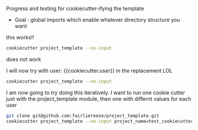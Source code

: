Progress and testing for cookiecutter-ifying the template


* Goal : global imports which enable whatever directory structure you want

 this works!!
```bash
cookiecutter project_template --no-input
```

does not work
<!-- Let's try now to recursively run this to create new users
```bash
cookiecutter project_template \
  --no-input \
  project_name='test_cookiecutter' # hopefully this comb. of args will only fill in project name for now
``` -->

I will now try with user: {{cookiecutter.user}} in the replacement LOL
```bash
cookiecutter project_template --no-input
```

I am now going to try doing this iteratively. I want to run one cookie cutter just with the project_template module, then one with differnt values for each user

```bash
git clone git@github.com:fairliereese/project_template.git
cookiecutter project_template --no-input project_name=test_cookiecutter
```
